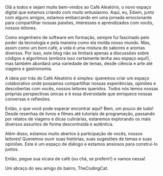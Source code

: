 Olá a todos e sejam muito bem-vindos ao Café Aleatório, o novo espaço digital que estamos criando com muito entusiasmo. Aqui, eu, Edwin, junto com alguns amigos, estamos embarcando em uma jornada emocionante para compartilhar nossas paixões, interesses e aprendizados com vocês, nossos leitores.

Como engenheiro de software em formação, sempre fui fascinado pelo poder da tecnologia e pela maneira como ela molda nosso mundo. Mas, assim como um bom café, a vida é uma mistura de sabores e aromas diversos. Por isso, este blog não se limitará apenas a discussões sobre códigos e algoritmos (embora isso certamente tenha seu espaço aqui!), mas também abordará uma variedade de temas, desde ciência e arte até viagens e gastronomia.

A ideia por trás do Café Aleatório é simples: queremos criar um espaço colaborativo onde possamos compartilhar nossas experiências, opiniões e descobertas com vocês, nossos leitores queridos. Todos nós temos nossas próprias perspectivas únicas e é essa diversidade que enriquece nossas conversas e reflexões.

Então, o que você pode esperar encontrar aqui? Bem, um pouco de tudo! Desde resenhas de livros e filmes até tutoriais de programação, passando por relatos de viagens e dicas culinárias, estaremos explorando os mais diversos assuntos de forma descontraída e autêntica.

Além disso, estamos muito abertos à participação de vocês, nossos leitores! Queremos ouvir suas histórias, suas sugestões de temas e suas opiniões. Este é um espaço de diálogo e estamos ansiosos para construí-lo juntos.

Então, pegue sua xícara de café (ou chá, se preferir!) e vamos nessa!

Um abraço do seu amigo do bairro, TheCodingCat.
